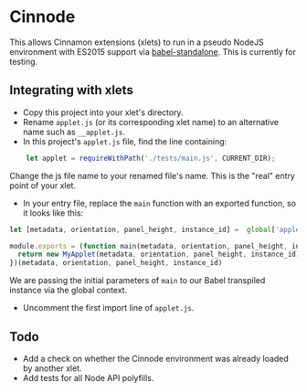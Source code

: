 # Cinnode

This allows Cinnamon extensions (xlets) to run in a pseudo NodeJS environment with ES2015 support via [babel-standalone](https://github.com/babel/babel-standalone). This is currently for testing.

## Integrating with xlets

- Copy this project into your xlet's directory.
- Rename ```applet.js``` (or its corresponding xlet name) to an alternative name such as ```__applet.js```.
- In this project's ```applet.js``` file, find the line containing:

```js
    let applet = requireWithPath('./tests/main.js', CURRENT_DIR);
```

Change the js file name to your renamed file's name. This is the "real" entry point of your xlet.

- In your entry file, replace the ```main``` function with an exported function, so it looks like this:

```js
let [metadata, orientation, panel_height, instance_id] =  global['applet_uuid@author'];

module.exports = (function main(metadata, orientation, panel_height, instance_id) {
  return new MyApplet(metadata, orientation, panel_height, instance_id);
})(metadata, orientation, panel_height, instance_id)
```
We are passing the initial parameters of ```main``` to our Babel transpiled instance via the global context.

- Uncomment the first import line of ```applet.js```.

## Todo

- Add a check on whether the Cinnode environment was already loaded by another xlet.
- Add tests for all Node API polyfills.